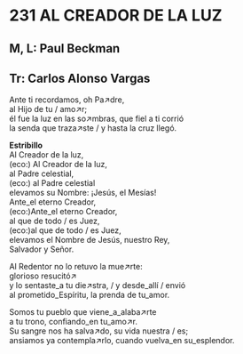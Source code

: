# 231 AL CREADOR DE LA LUZ

## M, L: Paul Beckman
## Tr: Carlos Alonso Vargas

Ante ti recordamos, oh Pa↗dre,  
al Hijo de tu / amo↗r;  
él fue la luz en las so↗mbras, que fiel a ti corrió  
la senda que traza↗ste / y hasta la cruz llegó.  

**Estribillo**  
Al Creador de la luz,  
(eco:) Al Creador de la luz,  
al Padre celestial,  
(eco:) al Padre celestial  
elevamos su Nombre: ¡Jesús, el Mesías!  
Ante_el eterno Creador,  
(eco:)Ante_el eterno Creador,  
al que de todo / es Juez,  
(eco:)al que de todo / es Juez,  
elevamos el Nombre de Jesús, nuestro Rey,  
Salvador y Señor.  

Al Redentor no lo retuvo la mue↗rte:  
glorioso resucitó↗  
y lo sentaste_a tu die↗stra, / y desde_allí / envió  
al prometido_Espíritu, la prenda de tu_amor.  

Somos tu pueblo que viene_a_alaba↗rte  
a tu trono, confiando_en tu_amo↗r.  
Su sangre nos ha salva↗do, su vida nuestra / es;  
ansiamos ya contempla↗rlo, cuando vuelva_en su_esplendor.  


